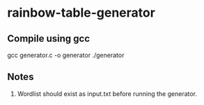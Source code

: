 # rainbow-table-generator
## Compile using gcc ##
gcc generator.c -o generator
./generator
## Notes ##
1. Wordlist should exist as input.txt before running the generator.
